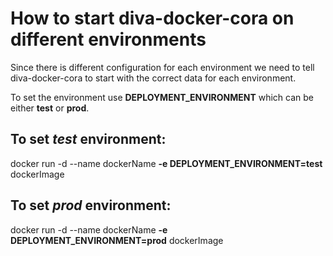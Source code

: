 # How to start diva-docker-cora on different environments

Since there is different configuration for each environment we need to tell diva-docker-cora 
to start with the correct data for each environment.

To set the environment use **DEPLOYMENT_ENVIRONMENT** which can be either **test** or **prod**.

## To set *test* environment:

docker run -d --name dockerName **-e DEPLOYMENT_ENVIRONMENT=test** dockerImage
	
## To set *prod* environment:

docker run -d --name dockerName **-e DEPLOYMENT_ENVIRONMENT=prod** dockerImage

 